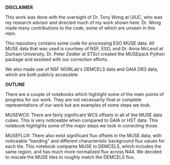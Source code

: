 **DISCLAIMER**

This work was done with the oversight of Dr. Tony Wong at UIUC, who was my research advisor and directed much of my work shown here. Dr. Wong made many contributions to the code, some of which are unseen in this repo. 

This repository contains some code for processing ESO MUSE data. All MUSE data that was used is courtsey of NSF, ESO, and Dr. Anna McLeod at Durham University. Dr. Peter Zeidler at STScI created the MUSEpack Python package and assisted with our correction efforts.

We also made use of NSF NOIRLab's DEMCELS data and GAIA DR3 data, which are both publicly accessible.

**OUTLINE**

There are a couple of notebooks which highlight some of the main points of progress for our work. They are not necessarily final or complete representations of our work but are examples of some steps we took. 

*MUSEWCS*: There are fairly significant WCS offsets in all of the MUSE data cubes. This is very noticeable when compared to GAIA or HST data. This notebook highlights some of the major steps we took in correcting those. 

*MUSEFLUX*: There also exist significant flux offsets in the MUSE data, with noticeable "banding" and different characteristic background flux values for each tile. This notebook compares MUSE to DEMCELS, which includes the same region, and has much more normalized flux across N44. We decided to rescale the MUSE tiles to roughly match the DEMCELS flux. 
